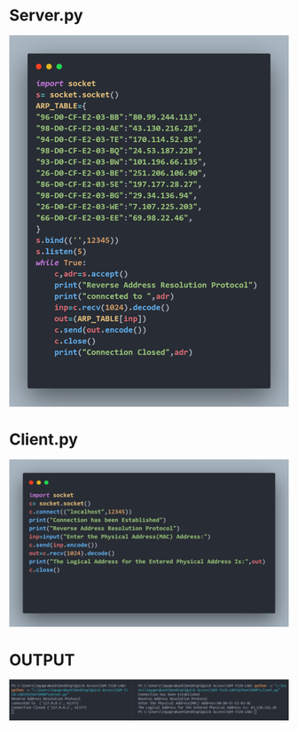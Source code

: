 <h1>
Server.py
</h1>
<img src="server.png">
<h1>
Client.py
</h1>
<img src="client.png">
<h1>
OUTPUT
</h1>
<img src="output.png">